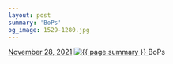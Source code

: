 ```yaml
---
layout: post
summary: 'BoPs'
og_image: 1529-1280.jpg
---
```


<p>
  <time>
    <a href="/1529">November 28, 2021</a>
  </time>
  <a href="/1529">
    <img src="{{ site.assets_url }}/1529-640.jpg" srcset="{{ site.assets_url }}/1529-320.jpg 320w, {{ site.assets_url }}/1529-640.jpg 640w, {{ site.assets_url }}/1529-960.jpg 960w, {{ site.assets_url }}/1529-1280.jpg 1280w" sizes="(min-width: 700px) 50vw, calc(100vw - 2rem)" alt="{{ page.summary }}" />
  </a>
  <span>BoPs</span>
</p>
